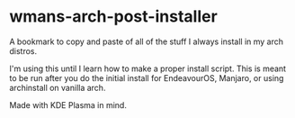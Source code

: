 # wmans-arch-post-installer
A bookmark to copy and paste of all of the stuff I always install in my arch distros.

I'm using this until I learn how to make a proper install script. This is meant to be run after you do the initial install for EndeavourOS, Manjaro, or using archinstall on vanilla arch.

Made with KDE Plasma in mind.
